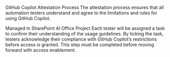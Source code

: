 GitHub Copilot Attestation Process
The attestation process ensures that all automation testers understand and agree to the limitations and rules for using GitHub Copilot.

Managed in SharePoint AI Office Project
Each tester will be assigned a task to confirm their understanding of the usage guidelines.
By ticking the task, testers acknowledge their compliance with GitHub Copilot’s restrictions before access is granted.
This step must be completed before moving forward with access enablement.
